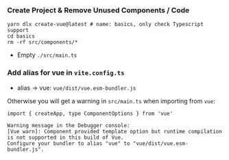### Create Project & Remove Unused Components / Code

```shell
yarn dlx create-vue@latest # name: basics, only check Typescript support
cd basics
rm -rf src/components/*
```

- Empty `./src/main.ts`

### Add alias for vue in `vite.config.ts`

- alias -> vue: `vue/dist/vue.esm-bundler.js`

Otherwise you will get a warning in `src/main.ts` when importing from `vue`:

```
import { createApp, type ComponentOptions } from 'vue'
```

```
Warning message in the Debugger console:
[Vue warn]: Component provided template option but runtime compilation is not supported in this build of Vue.
Configure your bundler to alias "vue" to "vue/dist/vue.esm-bundler.js".
```
